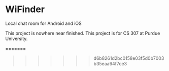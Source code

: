 # WiFinder

Local chat room for Android and iOS

This project is nowhere near finished.
This project is for CS 307 at Purdue University.

=======
>>>>>>> d6b8261d2bc0158e03f5d0b7003b35eaa64f7ce3
